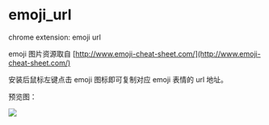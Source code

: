 # emoji_url
chrome extension: emoji url

emoji 图片资源取自 [http://www.emoji-cheat-sheet.com/](http://www.emoji-cheat-sheet.com/)

安装后鼠标左键点击 emoji 图标即可复制对应 emoji 表情的 url 地址。

预览图：

![](http://ww3.sinaimg.cn/large/a25e3d76gw1f3vwtnrdiij209l0ihtcn.jpg)
